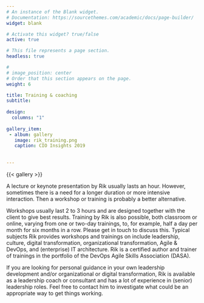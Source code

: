 ```yaml
---
# An instance of the Blank widget.
# Documentation: https://sourcethemes.com/academic/docs/page-builder/
widget: blank

# Activate this widget? true/false
active: true

# This file represents a page section.
headless: true

# 
# image_position: center
# Order that this section appears on the page.
weight: 6

title: Training & coaching
subtitle:
    
design:
  columns: "1"
      
gallery_item:
 - album: gallery
   image: rik_training.png
   caption: CIO Insights 2019
 
  
---
```


{{< gallery >}}

A lecture or keynote presentation by Rik usually lasts an hour. However, sometimes there is a need for a longer duration or more intensive interaction. Then a workshop or training is probably a better alternative. 

Workshops usually last 2 to 3 hours and are designed together with the client to give best results. Training by Rik is also possible, both classroom or online, varying from one or two-day trainings, to, for example, half a day per month for six months in a row. Please get in touch to discuss this. Typical subjects Rik provides workshops and trainings on include leadership, culture, digital transformation, organizational transformation, Agile & DevOps, and (enterprise) IT architecture. Rik is a certified author and trainer of trainings in the portfolio of the DevOps Agile Skills Association (DASA).

If you are looking for personal guidance in your own leadership development and/or organizational or digital transformation, Rik is available as a leadership coach or consultant and has a lot of experience in (senior) leadership roles. Feel free to contact him to investigate what could be an appropriate way to get things working.














 
